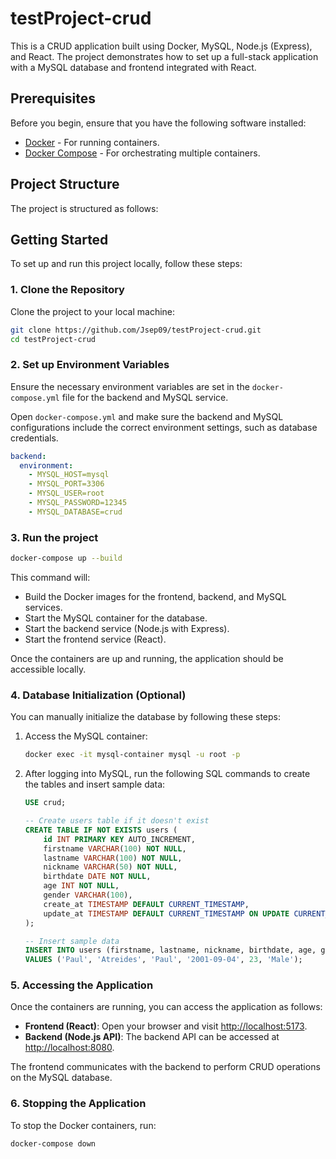 # testProject-crud

This is a CRUD application built using Docker, MySQL, Node.js (Express), and React. The project demonstrates how to set up a full-stack application with a MySQL database and frontend integrated with React.

## Prerequisites

Before you begin, ensure that you have the following software installed:

- [Docker](https://www.docker.com/get-started) - For running containers.
- [Docker Compose](https://docs.docker.com/compose/) - For orchestrating multiple containers.

## Project Structure

The project is structured as follows:

## Getting Started

To set up and run this project locally, follow these steps:

### 1. Clone the Repository

Clone the project to your local machine:

```bash
git clone https://github.com/Jsep09/testProject-crud.git
cd testProject-crud
```

### 2. Set up Environment Variables

Ensure the necessary environment variables are set in the `docker-compose.yml` file for the backend and MySQL service.

Open `docker-compose.yml` and make sure the backend and MySQL configurations include the correct environment settings, such as database credentials.

```yaml
backend:
  environment:
    - MYSQL_HOST=mysql
    - MYSQL_PORT=3306
    - MYSQL_USER=root
    - MYSQL_PASSWORD=12345
    - MYSQL_DATABASE=crud
```

### 3. Run the project

```bash
docker-compose up --build
```

This command will:

- Build the Docker images for the frontend, backend, and MySQL services.
- Start the MySQL container for the database.
- Start the backend service (Node.js with Express).
- Start the frontend service (React).

Once the containers are up and running, the application should be accessible locally.

### 4. Database Initialization (Optional)

You can manually initialize the database by following these steps:

1. Access the MySQL container:

   ```bash
   docker exec -it mysql-container mysql -u root -p
   ```

2. After logging into MySQL, run the following SQL commands to create the tables and insert sample data:

   ```sql
   USE crud;

   -- Create users table if it doesn't exist
   CREATE TABLE IF NOT EXISTS users (
       id INT PRIMARY KEY AUTO_INCREMENT,
       firstname VARCHAR(100) NOT NULL,
       lastname VARCHAR(100) NOT NULL,
       nickname VARCHAR(50) NOT NULL,
       birthdate DATE NOT NULL,
       age INT NOT NULL,
       gender VARCHAR(100),
       create_at TIMESTAMP DEFAULT CURRENT_TIMESTAMP,
       update_at TIMESTAMP DEFAULT CURRENT_TIMESTAMP ON UPDATE CURRENT_TIMESTAMP
   );

   -- Insert sample data
   INSERT INTO users (firstname, lastname, nickname, birthdate, age, gender)
   VALUES ('Paul', 'Atreides', 'Paul', '2001-09-04', 23, 'Male');
   ```

### 5. Accessing the Application

Once the containers are running, you can access the application as follows:

- **Frontend (React)**: Open your browser and visit [http://localhost:5173](http://localhost:5173).
- **Backend (Node.js API)**: The backend API can be accessed at [http://localhost:8080](http://localhost:8080).

The frontend communicates with the backend to perform CRUD operations on the MySQL database.

### 6. Stopping the Application

To stop the Docker containers, run:

```bash
docker-compose down

```
